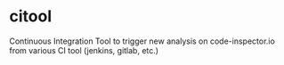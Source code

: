 # citool
Continuous Integration Tool to trigger new analysis on code-inspector.io from various CI tool (jenkins, gitlab, etc.)
